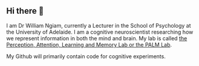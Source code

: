 ## Hi there 👋

I am Dr William Ngiam, currently a Lecturer in the School of Psychology at the University of Adelaide. I am a cognitive neuroscientist researching how we represent information in both the mind and brain. My lab is called [the Perception, Attention, Learning and Memory Lab or the PALM Lab](https://github.com/PALM-Lab). 

My Github will primarily contain code for cognitive experiments.

<!--
**WilliamNgiam/WilliamNgiam** is a ✨ _special_ ✨ repository because its `README.md` (this file) appears on your GitHub profile.

Here are some ideas to get you started:

- 🔭 I’m currently working on ...
- 🌱 I’m currently learning ...
- 👯 I’m looking to collaborate on ...
- 🤔 I’m looking for help with ...
- 💬 Ask me about ...
- 📫 How to reach me: ...
- 😄 Pronouns: ...
- ⚡ Fun fact: ...
-->
